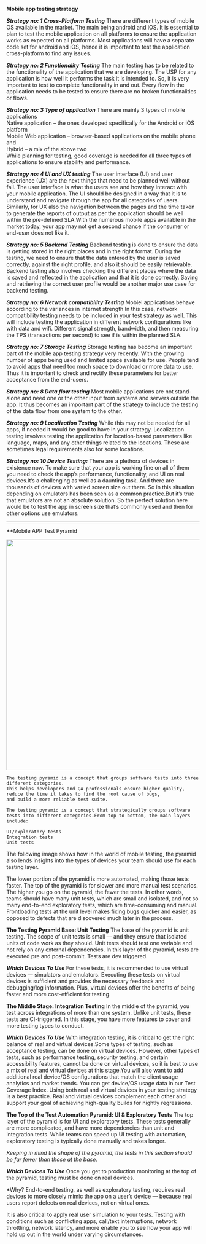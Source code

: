 **Mobile app testing strategy**

***Strategy no: 1 Cross-Platform Testing***
There are different types of mobile OS available in the market. The main being android and iOS.
It is essential to plan to test the mobile application on all platforms to ensure the application works as expected on all platforms.
Most applications will have a separate code set for android and iOS, hence it is important to test the application cross-platform to find any issues.


***Strategy no: 2 Functionality Testing*** 
The main testing has to be related to the functionality of the application that we are developing.
The USP for any application is how well it performs the task it is intended to. So, it is very important to test to complete functionality in and out.
Every flow in the application needs to be tested to ensure there are no broken functionalities or flows.


***Strategy no: 3 Type of application***
There are mainly 3 types of mobile applications   
 		Native application – the ones developed specifically for the Android or iOS platform    
    Mobile Web application – browser-based applications on the mobile phone and   
 		Hybrid – a mix of the above two   
While planning for testing, good coverage is needed for all three types of applications to ensure stability and performance.

***Strategy no: 4 UI and UX testing*** 
The user interface (UI) and user experience (UX) are the next things that need to be planned well without fail.
The user interface is what the users see and how they interact with your mobile application.
The UI should be designed in a way that it is to understand and navigate through the app for all categories of users.
Similarly, for UX also the navigation between the pages and the time taken to generate the reports of output as per the application 
should be well within the pre-defined SLA.With the numerous mobile apps available in the market today, your app may not get a second chance
if the consumer or end-user does not like it.

***Strategy no: 5 Backend Testing***
Backend testing is done to ensure the data is getting stored in the right places and in the right format.
During the testing, we need to ensure that the data entered by the user is saved correctly, against the right profile, and also it should be easily retrievable.
Backend testing also involves checking the different places where the data is saved and reflected in the application and that it is done correctly.
Saving and retrieving the correct user profile would be another major use case for backend testing.

***Strategy no: 6 Network compatibility Testing***
Mobiel applications behave according to the variances in internet strength
In this case, network compatibility testing needs to be included in your test strategy as well.
This will include testing the application in different network configurations like with data and wifi.
Different signal strength, bandwidth, and then measuring the TPS (transactions per second) to see if is within the planned SLA.


***Strategy no: 7 Storage Testing***
Storage testing has become an important part of the mobile app testing strategy very recently.
With the growing number of apps being used and limited space available for use.
People tend to avoid apps that need too much space to download or more data to use.
Thus it is important to check and rectify these parameters for better acceptance from the end-users.

***Strategy no: 8 Data flow testing***
Most mobile applications are not stand-alone and need one or the other input from systems and servers outside the app.
It thus becomes an important part of the strategy to include the testing of the data flow from one system to the other.


***Strategy no: 9 Localization Testing***
While this may not be needed for all apps, if needed it would be good to have in your strategy.
Localization testing involves testing the application for location-based parameters like language, maps, and any other things related to the locations. These are sometimes legal requirements also for some locations.

***Strategy no: 10 Device Testing:*** 
There are a plethora of devices in existence now. To make sure that your app is working fine on all of them you need to check the app’s performance, functionality, and UI on real devices.It’s a challenging as well as a daunting task. And there are thousands of devices with varied screen size out there. So in this situation depending on emulators has been seen as a common practice.But it’s true that emulators are not an absolute solution. So the perfect solution here would be to test the app in screen size that’s commonly used and then for other options use emulators.

-----------------------------------------------------------------------------------------
**Mobile APP Test Pyramid

<img src="https://marvel-b1-cdn.bc0a.com/f00000000131077/www.perfecto.io/sites/default/files/image/2021-05/image-testing-pyramid-purple_0.jpg" width="800" height="600">

~~~
The testing pyramid is a concept that groups software tests into three different categories. 
This helps developers and QA professionals ensure higher quality, reduce the time it takes to find the root cause of bugs,  
and build a more reliable test suite. 

The testing pyramid is a concept that strategically groups software tests into different categories.From top to bottom, the main layers include: 

UI/exploratory tests  
Integration tests  
Unit tests  

~~~
The following image shows how in the world of mobile testing, the pyramid also lends insights into the types of devices your team should use for each testing layer.

The lower portion of the pyramid is more automated, making those tests faster. The top of the pyramid is for slower and more manual test scenarios. The higher you go on the pyramid, the fewer the tests. In other words, teams should have many unit tests, which are small and isolated, and not so many end-to-end exploratory tests, which are time-consuming and manual. Frontloading tests at the unit level makes fixing bugs quicker and easier, as opposed to defects that are discovered much later in the process.

**The Testing Pyramid Base: Unit Testing**
The base of the pyramid is unit testing. The scope of unit tests is small — and they ensure that isolated units of code work as they should. Unit tests should test one variable and not rely on any external dependencies. In this layer of the pyramid, tests are executed pre and post-commit. Tests are dev triggered. 

***Which Devices To Use*** For these tests, it is recommended to use virtual devices — simulators and emulators. Executing these tests on virtual devices is sufficient and provides the necessary feedback and debugging/log information. Plus, virtual devices offer the benefits of being faster and more cost-efficient for testing.

**The Middle Stage: Integration Testing**
In the middle of the pyramid, you test across integrations of more than one system. Unlike unit tests, these tests are CI-triggered. In this stage, you have more features to cover and more testing types to conduct.

***Which Devices To Use***
With integration testing, it is critical to get the right balance of real and virtual devices.Some types of testing, such as acceptance testing, can be done on virtual devices. However, other types of tests, such as performance testing, security testing, and certain accessibility features, cannot be done on virtual devices, so it is best to use a mix of real and virtual devices at this stage.You will also want to add additional real device/OS configurations that match the client usage analytics and market trends. You can get device/OS usage data in our Test Coverage Index. Using both real and virtual devices in your testing strategy is a best practice. Real and virtual devices complement each other and support your goal of achieving high-quality builds for nightly regressions.

**The Top of the Test Automation Pyramid: UI & Exploratory Tests**
The top layer of the pyramid is for UI and exploratory tests. These tests generally are more complicated, and have more dependencies than unit and integration tests. While teams can speed up UI testing with automation, exploratory testing is typically done manually and takes longer.

*Keeping in mind the shape of the pyramid, the tests in this section should be far fewer than those at the base.*

***Which Devices To Use***
Once you get to production monitoring at the top of the pyramid, testing must be done on real devices.

*Why? End-to-end testing, as well as exploratory testing, requires real devices to more closely mimic the app on a user’s device — because real users report defects on real devices, not on virtual ones.

It is also critical to apply real user simulation to your tests. Testing with conditions such as conflicting apps, call/text interruptions, network throttling, network latency, and more enable you to see how your app will hold up out in the world under varying circumstances.
